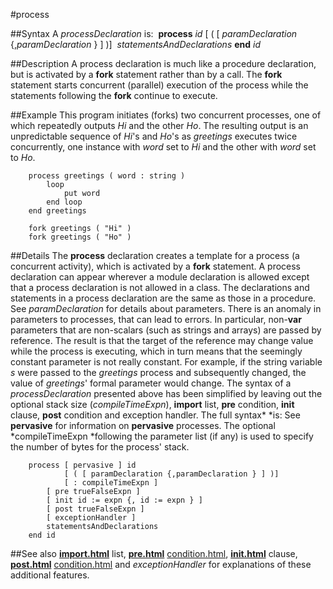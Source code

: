 
#process

##Syntax
A *processDeclaration* is:
 **process** *id* [ ( [ *paramDeclaration* {,*paramDeclaration* } ] )]  *statementsAndDeclarations* **end** *id*



##Description
A process declaration is much like a procedure declaration, but is activated by a **fork** statement rather than by a call. The **fork** statement starts concurrent (parallel) execution of the process while the statements following the **fork** continue to execute.



##Example
This program initiates (forks) two concurrent processes, one of which repeatedly outputs *Hi* and the other *Ho*. The resulting output is an unpredictable sequence of *Hi*'s and *Ho*'s as *greetings* executes twice concurrently, one instance with *word* set to *Hi* and the other with *word* set to *Ho*.


        process greetings ( word : string )
            loop
                put word
            end loop
        end greetings
        
        fork greetings ( "Hi" )
        fork greetings ( "Ho" )
##Details
The **process** declaration creates a template for a process (a concurrent activity), which is activated by a **fork** statement.
A process declaration can appear wherever a module declaration is allowed except that a process declaration is not allowed in a class. The declarations and statements in a process declaration are the same as those in a procedure.
See *paramDeclaration* for details about parameters. There is an anomaly in parameters to processes, that can lead to errors. In particular, non-**var** parameters that are non-scalars (such as strings and arrays) are passed by reference. The result is that the target of the reference may change value while the process is executing, which in turn means that the seemingly constant parameter is not really constant. For example, if the string variable *s* were passed to the *greetings* process and subsequently changed, the value of *greetings*' formal parameter would change.
The syntax of a *processDeclaration* presented above has been simplified by leaving out the optional stack size (*compileTimeExpn*), **import** list, **pre** condition, **init** clause, **post** condition and exception handler. 
The full syntax* *is:
See **pervasive** for information on **pervasive** processes. The optional *compileTimeExpn *following the parameter list (if any) is used to specify the number of bytes for the process' stack.


        process [ pervasive ] id
                [ ( [ paramDeclaration {,paramDeclaration } ] )]
                [ : compileTimeExpn ]
            [ pre trueFalseExpn ]
            [ init id := expn {, id := expn } ]
            [ post trueFalseExpn ]
            [ exceptionHandler ]
            statementsAndDeclarations
        end id
##See also
**[import.html](import)** list, **[pre.html](pre)** [condition.html](condition), **[init.html](init)** clause, **[post.html](post)** [condition.html](condition) and *exceptionHandler* for explanations of these additional features.


